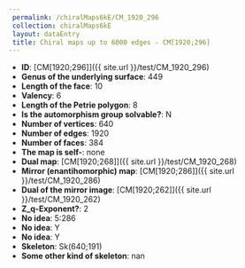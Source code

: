 ```yaml
--- 
 permalink: /chiralMaps6kE/CM_1920_296 
 collection: chiralMaps6kE
 layout: dataEntry
 title: Chiral maps up to 6000 edges - CM[1920;296]
---
```


- **ID**: [CM[1920;296]]({{ site.url }}/test/CM_1920_296)
- **Genus of the underlying surface**: 449
- **Length of the face**: 10
- **Valency**: 6
- **Length of the Petrie polygon**: 8
- **Is the automorphism group solvable?**: N
- **Number of vertices**: 640
- **Number of edges**: 1920
- **Number of faces**: 384
- **The map is self-**: none
- **Dual map**: [CM[1920;268]]({{ site.url }}/test/CM_1920_268)
- **Mirror (enantihomorphic) map**: [CM[1920;286]]({{ site.url }}/test/CM_1920_286)
- **Dual of the mirror image**: [CM[1920;262]]({{ site.url }}/test/CM_1920_262)
- **Z_q-Exponent?**: 2
- **No idea**:  5:286
- **No idea**: Y
- **No idea**: Y
- **Skeleton**: Sk(640;191)
- **Some other kind of skeleton**: nan
